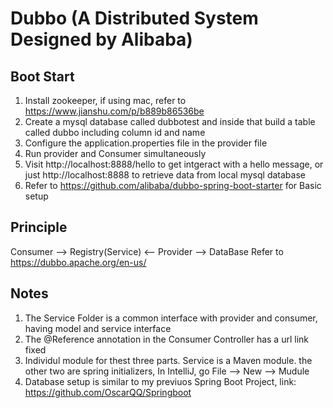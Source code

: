 # Dubbo (A Distributed System Designed by Alibaba)

## Boot Start
1. Install zookeeper, if using mac, refer to https://www.jianshu.com/p/b889b86536be
2. Create a mysql database called dubbotest and inside that build a table called dubbo including column id and name
3. Configure the application.properties file in the provider file
4. Run provider and Consumer simultaneously
5. Visit http://localhost:8888/hello to get intgeract with a hello message, or just http://localhost:8888 to retrieve data from local mysql database
6. Refer to https://github.com/alibaba/dubbo-spring-boot-starter for Basic setup

## Principle
Consumer --> Registry(Service) <-- Provider --> DataBase
Refer to https://dubbo.apache.org/en-us/

## Notes
1. The Service Folder is a common interface with provider and consumer, having model and service interface
2. The @Reference annotation in the Consumer Controller has a url link fixed
3. Individul module for thest three parts. Service is a Maven module. the other two are spring initializers, In IntelliJ, go File --> New --> Mudule
4. Database setup is similar to my previuos Spring Boot Project, link: https://github.com/OscarQQ/Springboot
